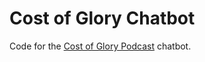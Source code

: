 # Cost of Glory Chatbot

Code for the [Cost of Glory Podcast][1] chatbot.

[1]: https://costofglory.com/
